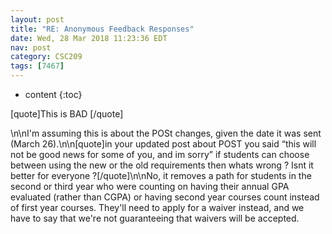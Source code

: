 ```yaml
---
layout: post
title: "RE: Anonymous Feedback Responses"
date: Wed, 28 Mar 2018 11:23:36 EDT
nav: post
category: CSC209
tags: [7467]
---
```


* content
{:toc}

[quote]This is BAD [/quote]
<!-- more -->
<p>\n\nI'm assuming this is about the POSt changes, given the date it was sent (March 26).\n\n[quote]in your updated post about POST you said “this will not be good news for some of you, and im sorry” if students can choose between using the new or the old requirements then whats wrong ? Isnt it better for everyone ?[/quote]\n\nNo, it removes a path for students in the second or third year who were counting on having their annual GPA evaluated (rather than CGPA) or having second year courses count instead of first year courses. They'll need to apply for a waiver instead, and we have to say that we're not guaranteeing that waivers will be accepted.</p>
